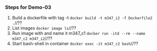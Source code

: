 ### Steps for Demo-03
1. Build a dockerfile with tag -t
```docker build -t m347_i2 -f Dockerfile2 .```//??
2. List images
```docker image ls```//??
3. Run image with and name it m347_c1
```docker run -itd --rm --name m347_c2 m347_i2```//??
4. Start bash-shell in container
```docker exec -it m347_c2 bash```//??


